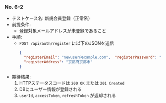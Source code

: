 ### No. 6-2

- テストケース名: 新規会員登録（正常系）
- 前提条件:  
  - 登録対象メールアドレスが未登録であること
- 手順:  
  - `POST /api/auth/register` に以下のJSONを送信
    ```json
    {
      "registerEmail": "newuser@example.com",  "registerPassword": "newpassword123",  "registerName": "新規 太郎",  
      "registerAddress": "京都府京都市"
    }
    ```
- 期待結果:  
  1. HTTPステータスコードは `200 OK` または `201 Created`  
  2. DBにユーザー情報が登録される  
  3. `userId`, `accessToken`, `refreshToken` が返却される
